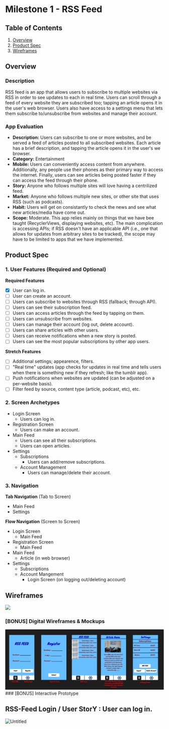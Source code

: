 # Milestone 1 - RSS Feed

## Table of Contents

1. [Overview](#Overview)
1. [Product Spec](#Product-Spec)
1. [Wireframes](#Wireframes)

## Overview

### Description

RSS feed is an app that allows users to subscribe to multiple websites via RSS in order to see updates to each in real time. Users can scroll through a feed of every website they are subscribed too; tapping an article opens it in the user's web browser. Users also have access to a settings menu that lets them subscribe to/unsubscribe from websites and manage their account.

### App Evaluation

   - **Description:** Users can subscribe to one or more websites, and be served a feed of articles posted to all subscribed websites. Each article has a brief description, and tapping the article opens it in the user's we browser.
   - **Category:** Entertainment
   - **Mobile:** Users can conveniently access content from anywhere. Additionally, any people use their phones as their primary way to access the internet. Finally, users can see articles being posted faster if they can access the feed through their phone.
   - **Story:** Anyone who follows multiple sites will love having a centrilized feed.
   - **Market:** Anyone who follows multiple new sites, or other site that uses RSS (such as podcasts).
   - **Habit:** Users will get on consistantly to check the news and see what new articles/media have come out.
   - **Scope:** Moderate. This app relies mainly on things that we have bee taught (RecyclerViews, displaying websites, etc). The main complication is accessing APIs; if RSS doesn't have an applicable API (i.e., one that allows for updates from arbitrary sites to be tracked), the scope may have to be limited to apps that we have implemented.

## Product Spec

### 1. User Features (Required and Optional)

**Required Features**

* [x] User can log in.
* [ ] User can create an account.
* [ ] Users can subscribe to websites through RSS (fallback; through API).
* [ ] Users can see their subscription feed.
* [ ] Users can access articles through the feed by tapping on them.
* [ ] Users can *un*subscribe from websites.
* [ ] Users can manage their account (log out, delete account).
* [ ] Users can share articles with other users.
* [ ] Users can receive notifications when a new story is posted.
* [ ] Users can see the most popular subscriptions by other app users.

**Stretch Features**

* [ ] Additional settings; appearence, filters.
* [ ] "Real time" updates (app checks for updates in real time and tells users when there is something new if they refresh; like the tumblr app).
* [ ] Push notifications when websites are updated (can be adjusted on a per-website basis).
* [ ] Filter feed by source, content type (article, podcast, etc), etc.

### 2. Screen Archetypes

- Login Screen
  - Users can log in.
- Registration Screen
  - Users can make an account.
- Main Feed
    - Users can see all their subscriptions.
    - Users can open articles.
- Settings
    - Subscriptions
        - Users can add/remove subscriptions.
    - Account Management
        - Users can manage/delete their account.

### 3. Navigation

**Tab Navigation** (Tab to Screen)

* Main Feed
* Settings

**Flow Navigation** (Screen to Screen)

- Login Screen
  - Main Feed
- Registration Screen
  - Main Feed
- Main Feed
    - Article (in web browser)
- Settings
    - Subscriptions
    - Account Mangement
        - Login Screen (on logging out/deleting account)


## Wireframes
<img src="https://user-images.githubusercontent.com/69495267/226485966-8dd98a82-4496-464f-a1c7-17e11961edee.jpg" width=600>


### [BONUS] Digital Wireframes & Mockups
<img src='https://github.com/CS388-Spring-2023-Project/RSS-Feed/blob/main/wireframe_1.jpg'>
### [BONUS] Interactive Prototype

## RSS-Feed Login / User StorY : User can log in.
![Untitled](https://user-images.githubusercontent.com/62580207/228110034-66188a0f-2429-4a2d-81d2-0bb6736f6d44.gif)
